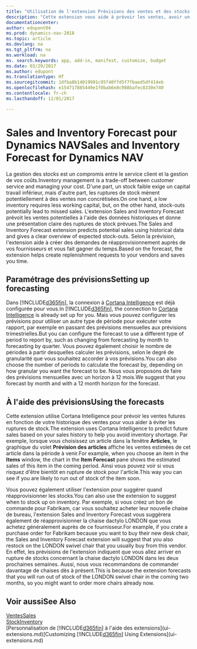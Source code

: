 ```yaml
---
title: "Utilisation de l'extension Prévisions des ventes et des stocks pour gérer le stock"
description: "Cette extension vous aide à prévoir les ventes, avoir un aperçu clair des ruptures de stock prévues, et même de vous aider à créer des demandes de réapprovisionnement aux fournisseurs."
documentationcenter: 
author: edupont04
ms.prod: dynamics-nav-2018
ms.topic: article
ms.devlang: na
ms.tgt_pltfrm: na
ms.workload: na
ms. search.keywords: app, add-in, manifest, customize, budget
ms.date: 03/29/2017
ms.author: edupont
ms.translationtype: HT
ms.sourcegitcommit: 1dfba8b14019991c95f40ffd5f7fbaed5df414eb
ms.openlocfilehash: e154717885449e1f0bab6e8c988bafec8330e740
ms.contentlocale: fr-ch
ms.lasthandoff: 12/01/2017

---
```

# <a name="sales-and-inventory-forecast-for-dynamics-nav"></a><span data-ttu-id="9dc93-103">Sales and Inventory Forecast pour Dynamics NAV</span><span class="sxs-lookup"><span data-stu-id="9dc93-103">Sales and Inventory Forecast for Dynamics NAV</span></span>
<span data-ttu-id="9dc93-104">La gestion des stocks est un compromis entre le service client et la gestion de vos coûts.</span><span class="sxs-lookup"><span data-stu-id="9dc93-104">Inventory management is a trade-off between customer service and managing your cost.</span></span> <span data-ttu-id="9dc93-105">D'une part, un stock faible exige un capital travail inférieur, mais d'autre part, les ruptures de stock mènent potentiellement à des ventes non concrétisées.</span><span class="sxs-lookup"><span data-stu-id="9dc93-105">On one hand, a low inventory requires less working capital, but, on the other hand, stock-outs potentially lead to missed sales.</span></span> <span data-ttu-id="9dc93-106">L'extension Sales and Inventory Forecast prévoit les ventes potentielles à l'aide des données historiques et donne une présentation claire des ruptures de stock prévues.</span><span class="sxs-lookup"><span data-stu-id="9dc93-106">The Sales and Inventory Forecast extension predicts potential sales using historical data and gives a clear overview of expected stock-outs.</span></span> <span data-ttu-id="9dc93-107">Selon la prévision, l'extension aide à créer des demandes de réapprovisionnement auprès de vos fournisseurs et vous fait gagner du temps.</span><span class="sxs-lookup"><span data-stu-id="9dc93-107">Based on the forecast, the extension helps create replenishment requests to your vendors and saves you time.</span></span>  

## <a name="setting-up-forecasting"></a><span data-ttu-id="9dc93-108">Paramétrage des prévisions</span><span class="sxs-lookup"><span data-stu-id="9dc93-108">Setting up forecasting</span></span>
<span data-ttu-id="9dc93-109">Dans [!INCLUDE[d365fin](includes/d365fin_md.md)], la connexion à [Cortana Intelligence](https://www.microsoft.com/en-us/cloud-platform/what-is-cortana-intelligence-suite) est déjà configurée pour vous.</span><span class="sxs-lookup"><span data-stu-id="9dc93-109">In [!INCLUDE[d365fin](includes/d365fin_md.md)], the connection to [Cortana Intelligence](https://www.microsoft.com/en-us/cloud-platform/what-is-cortana-intelligence-suite) is already set up for you.</span></span> <span data-ttu-id="9dc93-110">Mais vous pouvez configurer les prévisions pour utiliser un autre type de période pour exécuter votre rapport, par exemple en passant des prévisions mensuelles aux prévisions trimestrielles.</span><span class="sxs-lookup"><span data-stu-id="9dc93-110">But you can configure the forecast to use a different type of period to report by, such as changing from forecasting by month to forecasting by quarter.</span></span> <span data-ttu-id="9dc93-111">Vous pouvez également choisir le nombre de périodes à partir desquelles calculer les prévisions, selon le degré de granularité que vous souhaitez accorder à vos prévisions.</span><span class="sxs-lookup"><span data-stu-id="9dc93-111">You can also choose the number of periods to calculate the forecast by, depending on how granular you want the forecast to be.</span></span> <span data-ttu-id="9dc93-112">Nous vous proposons de faire des prévisions mensuelles avec un horizon à 12 mois.</span><span class="sxs-lookup"><span data-stu-id="9dc93-112">We suggest that you forecast by month and with a 12 month horizon for the forecast.</span></span>  

## <a name="using-the-forecasts"></a><span data-ttu-id="9dc93-113">À l'aide des prévisions</span><span class="sxs-lookup"><span data-stu-id="9dc93-113">Using the forecasts</span></span>
<span data-ttu-id="9dc93-114">Cette extension utilise Cortana Intelligence pour prévoir les ventes futures en fonction de votre historique des ventes pour vous aider à éviter les ruptures de stock.</span><span class="sxs-lookup"><span data-stu-id="9dc93-114">The extension uses Cortana Intelligence to predict future sales based on your sales history to help you avoid inventory shortage.</span></span> <span data-ttu-id="9dc93-115">Par exemple, lorsque vous choisissez un article dans la fenêtre **Articles**, le graphique du volet **Prévision des articles** affiche les ventes estimées de cet article dans la période à venir.</span><span class="sxs-lookup"><span data-stu-id="9dc93-115">For example, when you choose an item in the **Items** window, the chart in the **Item Forecast** pane shows the estimated sales of this item in the coming period.</span></span> <span data-ttu-id="9dc93-116">Ainsi vous pouvez voir si vous risquez d'être bientôt en rupture de stock pour l'article.</span><span class="sxs-lookup"><span data-stu-id="9dc93-116">This way you can see if you are likely to run out of stock of the item soon.</span></span>  

<span data-ttu-id="9dc93-117">Vous pouvez également utiliser l'extension pour suggérer quand réapprovisionner les stocks.</span><span class="sxs-lookup"><span data-stu-id="9dc93-117">You can also use the extension to suggest when to stock up on inventory.</span></span> <span data-ttu-id="9dc93-118">Par exemple, si vous créez un bon de commande pour Fabrikam, car vous souhaitez acheter leur nouvelle chaise de bureau, l'extension Sales and Inventory Forecast vous suggèrera également de réapprovisionner la chaise dactylo LONDON que vous achetez généralement auprès de ce fournisseur.</span><span class="sxs-lookup"><span data-stu-id="9dc93-118">For example, if you crate a purchase order for Fabrikam because you want to buy their new desk chair, the Sales and Inventory Forecast extension will suggest that you also restock on the LONDON swivel chair that you usually buy from this vendor.</span></span> <span data-ttu-id="9dc93-119">En effet, les prévisions de l'extension indiquent que vous allez arriver en rupture de stocks concernant la chaise dactylo LONDON dans les deux prochaines semaines. Aussi, nous vous recommandons de commander davantage de chaises dès à présent.</span><span class="sxs-lookup"><span data-stu-id="9dc93-119">This is because the extension forecasts that you will run out of stock of the LONDON swivel chair in the coming two months, so you might want to order more chairs already now.</span></span>  

## <a name="see-also"></a><span data-ttu-id="9dc93-120">Voir aussi</span><span class="sxs-lookup"><span data-stu-id="9dc93-120">See Also</span></span>
[<span data-ttu-id="9dc93-121">Ventes</span><span class="sxs-lookup"><span data-stu-id="9dc93-121">Sales</span></span>](sales-manage-sales.md)  
[<span data-ttu-id="9dc93-122">Stock</span><span class="sxs-lookup"><span data-stu-id="9dc93-122">Inventory</span></span>](inventory-manage-inventory.md)  
<span data-ttu-id="9dc93-123">[Personnalisation de [!INCLUDE[d365fin](includes/d365fin_md.md)] à l'aide des extensions](ui-extensions.md)</span><span class="sxs-lookup"><span data-stu-id="9dc93-123">[Customizing [!INCLUDE[d365fin](includes/d365fin_md.md)] Using Extensions](ui-extensions.md)</span></span>  


